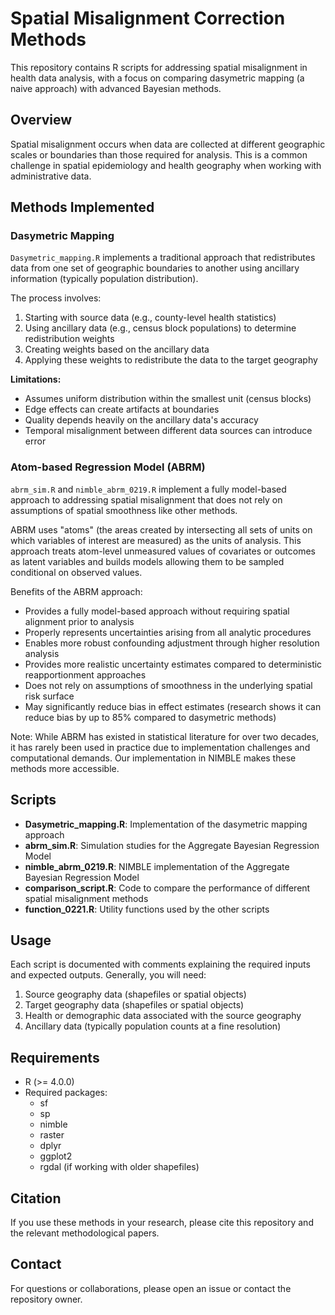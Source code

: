 # Spatial Misalignment Correction Methods

This repository contains R scripts for addressing spatial misalignment in health data analysis, with a focus on comparing dasymetric mapping (a naive approach) with advanced Bayesian methods.

## Overview

Spatial misalignment occurs when data are collected at different geographic scales or boundaries than those required for analysis. This is a common challenge in spatial epidemiology and health geography when working with administrative data.

## Methods Implemented

### Dasymetric Mapping

`Dasymetric_mapping.R` implements a traditional approach that redistributes data from one set of geographic boundaries to another using ancillary information (typically population distribution).

The process involves:
1. Starting with source data (e.g., county-level health statistics)
2. Using ancillary data (e.g., census block populations) to determine redistribution weights
3. Creating weights based on the ancillary data
4. Applying these weights to redistribute the data to the target geography

**Limitations:**
- Assumes uniform distribution within the smallest unit (census blocks)
- Edge effects can create artifacts at boundaries
- Quality depends heavily on the ancillary data's accuracy
- Temporal misalignment between different data sources can introduce error

### Atom-based Regression Model (ABRM)

`abrm_sim.R` and `nimble_abrm_0219.R` implement a fully model-based approach to addressing spatial misalignment that does not rely on assumptions of spatial smoothness like other methods.

ABRM uses "atoms" (the areas created by intersecting all sets of units on which variables of interest are measured) as the units of analysis. This approach treats atom-level unmeasured values of covariates or outcomes as latent variables and builds models allowing them to be sampled conditional on observed values.

Benefits of the ABRM approach:
- Provides a fully model-based approach without requiring spatial alignment prior to analysis
- Properly represents uncertainties arising from all analytic procedures
- Enables more robust confounding adjustment through higher resolution analysis
- Provides more realistic uncertainty estimates compared to deterministic reapportionment approaches
- Does not rely on assumptions of smoothness in the underlying spatial risk surface
- May significantly reduce bias in effect estimates (research shows it can reduce bias by up to 85% compared to dasymetric methods)

Note: While ABRM has existed in statistical literature for over two decades, it has rarely been used in practice due to implementation challenges and computational demands. Our implementation in NIMBLE makes these methods more accessible.

## Scripts

- **Dasymetric_mapping.R**: Implementation of the dasymetric mapping approach
- **abrm_sim.R**: Simulation studies for the Aggregate Bayesian Regression Model
- **nimble_abrm_0219.R**: NIMBLE implementation of the Aggregate Bayesian Regression Model
- **comparison_script.R**: Code to compare the performance of different spatial misalignment methods
- **function_0221.R**: Utility functions used by the other scripts

## Usage

Each script is documented with comments explaining the required inputs and expected outputs. Generally, you will need:

1. Source geography data (shapefiles or spatial objects)
2. Target geography data (shapefiles or spatial objects)
3. Health or demographic data associated with the source geography
4. Ancillary data (typically population counts at a fine resolution)

## Requirements

- R (>= 4.0.0)
- Required packages:
  - sf
  - sp
  - nimble
  - raster
  - dplyr
  - ggplot2
  - rgdal (if working with older shapefiles)

## Citation

If you use these methods in your research, please cite this repository and the relevant methodological papers.

## Contact

For questions or collaborations, please open an issue or contact the repository owner.